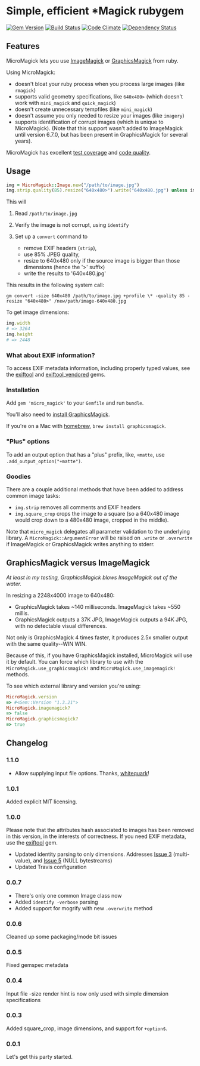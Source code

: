 # Simple, efficient \*Magick rubygem

[![Gem Version](https://badge.fury.io/rb/micro_magick.svg)](http://rubygems.org/gems/micro_magick)
[![Build Status](https://secure.travis-ci.org/mceachen/micro_magick.svg)](http://travis-ci.org/mceachen/micro_magick)
[![Code Climate](https://codeclimate.com/github/mceachen/micro_magick.svg)](https://codeclimate.com/github/mceachen/micro_magick)
[![Dependency Status](https://gemnasium.com/mceachen/micro_magick.svg)](https://gemnasium.com/mceachen/micro_magick)

## Features

MicroMagick lets you use [ImageMagick](http://www.imagemagick.org/) or
[GraphicsMagick](http://www.graphicsmagick.org/) from ruby.

Using MicroMagick:

* doesn't bloat your ruby process when you process large images (like `rmagick`)
* supports valid geometry specifications, like `640x480>` (which doesn't work
  with `mini_magick` and `quick_magick`)
* doesn't create unnecessary tempfiles (like `mini_magick`)
* doesn't assume you only needed to resize your images (like `imagery`)
* supports identification of corrupt images (which is unique to MicroMagick).
  (Note that this support wasn't added to ImageMagick until version 6.7.0, but
  has been present in GraphicsMagick for several years).

MicroMagick has excellent
[test coverage](http://travis-ci.org/mceachen/micro_magick) and
[code quality](https://codeclimate.com/github/mceachen/micro_magick).

## Usage

```ruby
img = MicroMagick::Image.new("/path/to/image.jpg")
img.strip.quality(85).resize("640x480>").write("640x480.jpg") unless img.corrupt?
```

This will

1. Read `/path/to/image.jpg`
1. Verify the image is not corrupt, using `identify`
1. Set up a `convert` command to

   * remove EXIF headers (`strip`),
   * use 85% JPEG quality,
   * resize to 640x480 only if the source image is bigger than those dimensions
     (hence the '>' suffix)
   * write the results to '640x480.jpg'

This results in the following system call:

`gm convert -size 640x480 /path/to/image.jpg +profile \* -quality 85 -resize
"640x480>" /new/path/image-640x480.jpg`

To get image dimensions:

```ruby
img.width
# => 3264
img.height
# => 2448
```

### What about EXIF information?

To access EXIF metadata information, including properly typed values, see the
[exiftool](https://github.com/mceachen/exiftool) and
[exiftool_vendored](https://github.com/mceachen/exiftool_vendored) gems.

### Installation

Add `gem 'micro_magick'` to your `Gemfile` and run `bundle`.

You'll also need to
[install GraphicsMagick](http://www.graphicsmagick.org/README.html).

If you're on a Mac with [homebrew](http://brew.sh/), `brew install
graphicsmagick`.

### "Plus" options

To add an output option that has a "plus" prefix, like, `+matte`, use
`.add_output_option("+matte")`.

### Goodies

There are a couple additional methods that have been added to address common
image tasks:

* `img.strip` removes all comments and EXIF headers
* `img.square_crop` crops the image to a square (so a 640x480 image would crop
  down to a 480x480 image, cropped in the middle).

Note that `micro_magick` delegates all parameter validation to the underlying
library. A `MicroMagick::ArgumentError` will be raised on `.write` or
`.overwrite` if ImageMagick or GraphicsMagick writes anything to stderr.

## GraphicsMagick versus ImageMagick

_At least in my testing, GraphicsMagick blows ImageMagick out of the water._

In resizing a 2248x4000 image to 640x480:

* GraphicsMagick takes ~140 milliseconds. ImageMagick takes ~550 millis.
* GraphicsMagick outputs a 37K JPG, ImageMagick outputs a 94K JPG, with no
  detectable visual differences.

Not only is GraphicsMagick 4 times faster, it produces 2.5x smaller output with
the same quality--WIN WIN.

Because of this, if you have GraphicsMagick installed, MicroMagick will use it
by default. You can force which library to use with the
`MicroMagick.use_graphicsmagick!` and `MicroMagick.use_imagemagick!` methods.

To see which external library and version you're using:

```ruby
MicroMagick.version
=> #<Gem::Version "1.3.21">
MicroMagick.imagemagick?
=> false
MicroMagick.graphicsmagick?
=> true
```

## Changelog

### 1.1.0

* Allow supplying input file options. Thanks, [
  whitequark](https://twitter.com/whitequark/status/938994879501180928)!

### 1.0.1

Added explicit MIT licensing.

### 1.0.0

Please note that the attributes hash associated to images has been removed in
this version, in the interests of correctness. If you need EXIF metadata, use
the [exiftool](https://github.com/mceachen/exiftool) gem.

* Updated identity parsing to only dimensions. Addresses
  [Issue 3](https://github.com/mceachen/micro_magick/issues/3) (multi-value),
  and [Issue 5](https://github.com/mceachen/micro_magick/issues/5) (NULL
  bytestreams)
* Updated Travis configuration

### 0.0.7

* There's only one common Image class now
* Added `identify -verbose` parsing
* Added support for mogrify with new `.overwrite` method

### 0.0.6

Cleaned up some packaging/mode bit issues

### 0.0.5

Fixed gemspec metadata

### 0.0.4

Input file -size render hint is now only used with simple dimension
specifications

### 0.0.3

Added square_crop, image dimensions, and support for `+option`s.

### 0.0.1

Let's get this party started.
